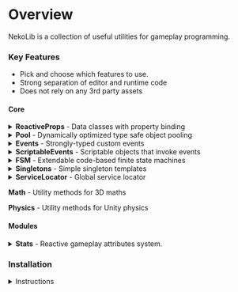 # Overview

NekoLib is a collection of useful utilities for gameplay programming.

### Key Features

- Pick and choose which features to use.
- Strong separation of editor and runtime code
- Does not rely on any 3rd party assets

#### Core

<details><summary><b>ReactiveProps</b> - Data classes with property binding</summary>

```csharp
public class UIScoreController : MonoBehaviour {
    [SerializeField] private UIScoreView _view;
    [SerializeField] private PlayerContext _context;

    void OnEnable() {
        _context.Score.ValueChanged += SetScoreText;
    }

    void OnDisable() {
        _context.Score.ValueChanged -= SetScoreText;
    }

    private void SetScoreText(int score) {
        _view.text.SetText(score.ToString());
    }
}
```

</details>

<details><summary>
<b>Pool</b> - Dynamically optimized type safe object pooling
</summary>

```csharp
public static class BulletFactory {
    public static IObjectPoolManager PoolManager;

    public static Bullet Instantiate(Bullet prefab, BulletConfig cfg,
    Vector3 origin, Vector3 direction, LayerMask layerMask = default) {
        var pool = PoolManager.GetPool(prefab);
        Bullet bullet = pool.Get();
        bullet.Init(cfg, origin, direction, layerMask, pool);
        return bullet;
    }
}

public class Bullet : MonoBehaviour {
    ...
    Destroy(){
        if(isPooled) _pool.Push(this);
    }
}
```

</details>

<details><summary><b>Events</b> - Strongly-typed custom events</summary>

```csharp
var event = GlobalEvents.Get<LevelSucceedEvt>();
event.Action += OnLevelSucceed;
```

</details>

<details><summary><b>ScriptableEvents</b> - Scriptable objects that invoke events</summary>

```csharp
public class MyEventListener: MonoBehaviour {
    [SerializeField] ScriptableEventInt _scriptableEvent;

    void OnEnable(){
        _scriptableEvent.Register(MyEventResponse);
    }

    void OnDisable(){
        _scriptableEvent.Unregister(MyEventResponse);
    }

    void MyEventResponse(int value) {
        ...
    }
}
```

</details>

<details><summary><b>FSM</b> - Extendable code-based finite state machines</summary>

```csharp
fsm = new FSMBase<Player>(player);

var idle = new FSMState<Player>();
idle.BindEnterAction(p => p.Idle());
fsm.AddState("Idle", idle);
fsm.SetDefault("Idle");

var move = new FSMState<Player>();
move.BindUpdateAction(p => p.Move(p.MoveInput));
fsm.AddState("Move", move);

var jump = new FSMState<Player>();
jump.BindEnterAction(p => p.Jump());
fsm.AddState("Jump", jump);

var hasMoveInput = new FSMCondition<Player>(p => p.MoveInput.sqrMagnitude > 0.01f);
var hasJumpInput = new FSMCondition<Player>(p => p.JumpInput);
var isJumpAnimEnded = new FSMCondition<Player>(p => p.IsAnimEnded("Jump"));

idle.AddCondition(hasJumpInput, "Jump");
idle.AddCondition(hasMoveInput, "Move");
move.AddCondition(hasJumpInput, "Jump");
move.AddCondition(!hasMoveInput, "Idle");
jump.AddCondition(isJumpAnimEnded, "Idle");
```

</details>

<details><summary><b>Singletons</b> - Simple singleton templates</summary>

```csharp
public class GameManager : MonoSingleton<GameManager> {
    Awake() {
        ...
    }
}

var GameManager gm = GameManager.Instance;
```

</details>

<details><summary><b>ServiceLocator</b> - Global service locator</summary>

```csharp
public class GameEntry : MonoBehaviour {
    void Awake() {
        GameServices.Register<IMyServiceInterface>(new MyServiceType());
        ...
    }
}

var myService = GameServices.Get<IMyServiceInterface>();
```

</details>

**Math** - Utility methods for 3D maths

**Physics** - Utility methods for Unity physics

#### Modules

<details><summary><b>Stats</b> - Reactive gameplay attributes system.</summary>

```csharp
[System.Serializable]
public class AvatarStatGroup : StatGroup<AvatarStatType>
{
    public enum StatType {
        MoveSpeed,
        KineticResistance,
        BlastResistance,
        MeleeResistance,
        HealthMax,
        Health,
        ShieldMax,
        Shield,
    }

    public Stat MoveSpeed = new Stat();
    public Stat KineticResistance = new Stat();
    public Stat BlastResistance = new Stat();
    public Stat MeleeResistance = new Stat();
    public Stat HealthMax = new Stat();
    public Stat Health = new Stat();
    public Stat ShieldMax = new Stat();
    public Stat Shield = new Stat();

    public void Init(AvatarData avatarData) {
        base.Init();
        RegisterLowerBoundedStat(MoveSpeed, StatType.MoveSpeed, avatarData.MoveSpeed);
        RegisterStat(KineticResistance, StatType.KineticResistance, avatarData.KineticResistance);
        RegisterStat(BlastResistance, StatType.BlastResistance, avatarData.BlastResistance);
        RegisterStat(MeleeResistance, StatType.MeleeResistance, avatarData.MeleeResistance);
        RegisterStat(HealthMax, StatType.HealthMax, avatarData.HealthMax);
        RegisterResourceStat(Health, StatType.Health, avatarData.Health, HealthMax);
        RegisterStat(ShieldMax, StatType.ShieldMax, avatarData.ShieldMax);
        RegisterResourceStat(Shield, StatType.Shield, avatarData.Shield, ShieldMax);
    }
}
```

</details>

### Installation

<details>
  <summary>Instructions</summary>

#### Installing via Git URL

(soon)

#### Installing the old way

Place the source files into your project's assets folder.

</details>
